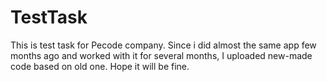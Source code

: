 # TestTask
This is test task for Pecode company.
Since i did almost the same app few months ago and worked with it for several months, I uploaded new-made code based on old one.
Hope it will be fine.
